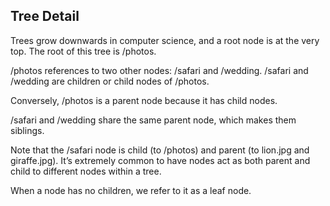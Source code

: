 ## Tree Detail

Trees grow downwards in computer science, and a root node is at the very top. The root of this tree is /photos.

/photos references to two other nodes: /safari and /wedding. /safari and /wedding are children or child nodes of /photos.

Conversely, /photos is a parent node because it has child nodes.

/safari and /wedding share the same parent node, which makes them siblings.

Note that the /safari node is child (to /photos) and parent (to lion.jpg and giraffe.jpg). It’s extremely common to have nodes act as both parent and child to different nodes within a tree.

When a node has no children, we refer to it as a leaf node.
